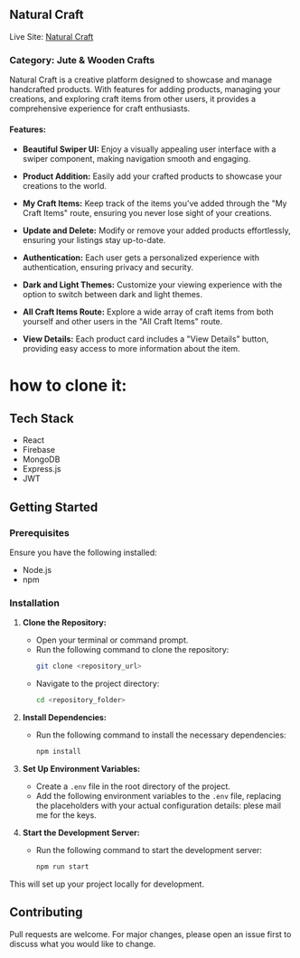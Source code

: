 ## Natural Craft
Live Site: [Natural Craft](https://naturalcraft-7d1c8.web.app/)

### Category: Jute & Wooden Crafts


Natural Craft is a creative platform designed to showcase and manage handcrafted products. With features for adding products, managing your creations, and exploring craft items from other users, it provides a comprehensive experience for craft enthusiasts. 

#### Features:

- **Beautiful Swiper UI:** Enjoy a visually appealing user interface with a swiper component, making navigation smooth and engaging.
- **Product Addition:** Easily add your crafted products to showcase your creations to the world.

- **My Craft Items:** Keep track of the items you've added through the "My Craft Items" route, ensuring you never lose sight of your creations.

- **Update and Delete:** Modify or remove your added products effortlessly, ensuring your listings stay up-to-date.

- **Authentication:** Each user gets a personalized experience with authentication, ensuring privacy and security.

- **Dark and Light Themes:** Customize your viewing experience with the option to switch between dark and light themes.

- **All Craft Items Route:** Explore a wide array of craft items from both yourself and other users in the "All Craft Items" route.

- **View Details:** Each product card includes a "View Details" button, providing easy access to more information about the item.

# how to clone it:


## Tech Stack
- React
- Firebase
- MongoDB
- Express.js
- JWT

## Getting Started

### Prerequisites

Ensure you have the following installed:
- Node.js
- npm

### Installation

1. **Clone the Repository:**
   - Open your terminal or command prompt.
   - Run the following command to clone the repository:
     ```bash
     git clone <repository_url>
     ```
   - Navigate to the project directory:
     ```bash
     cd <repository_folder>
     ```

2. **Install Dependencies:**
   - Run the following command to install the necessary dependencies:
     ```bash
     npm install
     ```

3. **Set Up Environment Variables:**
   - Create a `.env` file in the root directory of the project.
   - Add the following environment variables to the `.env` file, replacing the placeholders with your actual configuration details: plese mail me for the keys.
     

4. **Start the Development Server:**
   - Run the following command to start the development server:
     ```bash
     npm run start
     ```

This will set up your project locally for development.

## Contributing
Pull requests are welcome. For major changes, please open an issue first to discuss what you would like to change.
